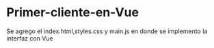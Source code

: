 # Primer-cliente-en-Vue

Se agrego el index.html,styles.css y main.js en donde se implemento la interfaz con Vue

